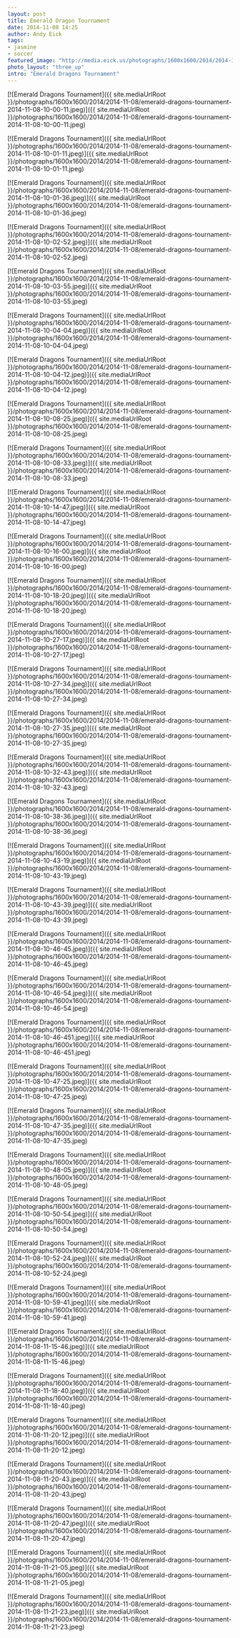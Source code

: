 ```yaml
---
layout: post
title: Emerald Dragon Tournament
date: 2014-11-08 14:25
author: Andy Eick
tags: 
- jasmine
- soccer
featured_image: "http://media.eick.us/photographs/1600x1600/2014/2014-11-08/emerald-dragons-tournament-2014-11-08-10-48-05.jpeg"
photo_layout: "three_up"
intro: "Emerald Dragons Tournament"
---
```

[![Emerald Dragons Tournament]({{ site.mediaUrlRoot }}/photographs/1600x1600/2014/2014-11-08/emerald-dragons-tournament-2014-11-08-10-00-11.jpeg)]({{ site.mediaUrlRoot }}/photographs/1600x1600/2014/2014-11-08/emerald-dragons-tournament-2014-11-08-10-00-11.jpeg)

[![Emerald Dragons Tournament]({{ site.mediaUrlRoot }}/photographs/1600x1600/2014/2014-11-08/emerald-dragons-tournament-2014-11-08-10-01-11.jpeg)]({{ site.mediaUrlRoot }}/photographs/1600x1600/2014/2014-11-08/emerald-dragons-tournament-2014-11-08-10-01-11.jpeg)

[![Emerald Dragons Tournament]({{ site.mediaUrlRoot }}/photographs/1600x1600/2014/2014-11-08/emerald-dragons-tournament-2014-11-08-10-01-36.jpeg)]({{ site.mediaUrlRoot }}/photographs/1600x1600/2014/2014-11-08/emerald-dragons-tournament-2014-11-08-10-01-36.jpeg)

[![Emerald Dragons Tournament]({{ site.mediaUrlRoot }}/photographs/1600x1600/2014/2014-11-08/emerald-dragons-tournament-2014-11-08-10-02-52.jpeg)]({{ site.mediaUrlRoot }}/photographs/1600x1600/2014/2014-11-08/emerald-dragons-tournament-2014-11-08-10-02-52.jpeg)

[![Emerald Dragons Tournament]({{ site.mediaUrlRoot }}/photographs/1600x1600/2014/2014-11-08/emerald-dragons-tournament-2014-11-08-10-03-55.jpeg)]({{ site.mediaUrlRoot }}/photographs/1600x1600/2014/2014-11-08/emerald-dragons-tournament-2014-11-08-10-03-55.jpeg)

[![Emerald Dragons Tournament]({{ site.mediaUrlRoot }}/photographs/1600x1600/2014/2014-11-08/emerald-dragons-tournament-2014-11-08-10-04-04.jpeg)]({{ site.mediaUrlRoot }}/photographs/1600x1600/2014/2014-11-08/emerald-dragons-tournament-2014-11-08-10-04-04.jpeg)

[![Emerald Dragons Tournament]({{ site.mediaUrlRoot }}/photographs/1600x1600/2014/2014-11-08/emerald-dragons-tournament-2014-11-08-10-04-12.jpeg)]({{ site.mediaUrlRoot }}/photographs/1600x1600/2014/2014-11-08/emerald-dragons-tournament-2014-11-08-10-04-12.jpeg)

[![Emerald Dragons Tournament]({{ site.mediaUrlRoot }}/photographs/1600x1600/2014/2014-11-08/emerald-dragons-tournament-2014-11-08-10-08-25.jpeg)]({{ site.mediaUrlRoot }}/photographs/1600x1600/2014/2014-11-08/emerald-dragons-tournament-2014-11-08-10-08-25.jpeg)

[![Emerald Dragons Tournament]({{ site.mediaUrlRoot }}/photographs/1600x1600/2014/2014-11-08/emerald-dragons-tournament-2014-11-08-10-08-33.jpeg)]({{ site.mediaUrlRoot }}/photographs/1600x1600/2014/2014-11-08/emerald-dragons-tournament-2014-11-08-10-08-33.jpeg)

[![Emerald Dragons Tournament]({{ site.mediaUrlRoot }}/photographs/1600x1600/2014/2014-11-08/emerald-dragons-tournament-2014-11-08-10-14-47.jpeg)]({{ site.mediaUrlRoot }}/photographs/1600x1600/2014/2014-11-08/emerald-dragons-tournament-2014-11-08-10-14-47.jpeg)

[![Emerald Dragons Tournament]({{ site.mediaUrlRoot }}/photographs/1600x1600/2014/2014-11-08/emerald-dragons-tournament-2014-11-08-10-16-00.jpeg)]({{ site.mediaUrlRoot }}/photographs/1600x1600/2014/2014-11-08/emerald-dragons-tournament-2014-11-08-10-16-00.jpeg)

[![Emerald Dragons Tournament]({{ site.mediaUrlRoot }}/photographs/1600x1600/2014/2014-11-08/emerald-dragons-tournament-2014-11-08-10-18-20.jpeg)]({{ site.mediaUrlRoot }}/photographs/1600x1600/2014/2014-11-08/emerald-dragons-tournament-2014-11-08-10-18-20.jpeg)

[![Emerald Dragons Tournament]({{ site.mediaUrlRoot }}/photographs/1600x1600/2014/2014-11-08/emerald-dragons-tournament-2014-11-08-10-27-17.jpeg)]({{ site.mediaUrlRoot }}/photographs/1600x1600/2014/2014-11-08/emerald-dragons-tournament-2014-11-08-10-27-17.jpeg)

[![Emerald Dragons Tournament]({{ site.mediaUrlRoot }}/photographs/1600x1600/2014/2014-11-08/emerald-dragons-tournament-2014-11-08-10-27-34.jpeg)]({{ site.mediaUrlRoot }}/photographs/1600x1600/2014/2014-11-08/emerald-dragons-tournament-2014-11-08-10-27-34.jpeg)

[![Emerald Dragons Tournament]({{ site.mediaUrlRoot }}/photographs/1600x1600/2014/2014-11-08/emerald-dragons-tournament-2014-11-08-10-27-35.jpeg)]({{ site.mediaUrlRoot }}/photographs/1600x1600/2014/2014-11-08/emerald-dragons-tournament-2014-11-08-10-27-35.jpeg)

[![Emerald Dragons Tournament]({{ site.mediaUrlRoot }}/photographs/1600x1600/2014/2014-11-08/emerald-dragons-tournament-2014-11-08-10-32-43.jpeg)]({{ site.mediaUrlRoot }}/photographs/1600x1600/2014/2014-11-08/emerald-dragons-tournament-2014-11-08-10-32-43.jpeg)

[![Emerald Dragons Tournament]({{ site.mediaUrlRoot }}/photographs/1600x1600/2014/2014-11-08/emerald-dragons-tournament-2014-11-08-10-38-36.jpeg)]({{ site.mediaUrlRoot }}/photographs/1600x1600/2014/2014-11-08/emerald-dragons-tournament-2014-11-08-10-38-36.jpeg)

[![Emerald Dragons Tournament]({{ site.mediaUrlRoot }}/photographs/1600x1600/2014/2014-11-08/emerald-dragons-tournament-2014-11-08-10-43-19.jpeg)]({{ site.mediaUrlRoot }}/photographs/1600x1600/2014/2014-11-08/emerald-dragons-tournament-2014-11-08-10-43-19.jpeg)

[![Emerald Dragons Tournament]({{ site.mediaUrlRoot }}/photographs/1600x1600/2014/2014-11-08/emerald-dragons-tournament-2014-11-08-10-43-39.jpeg)]({{ site.mediaUrlRoot }}/photographs/1600x1600/2014/2014-11-08/emerald-dragons-tournament-2014-11-08-10-43-39.jpeg)

[![Emerald Dragons Tournament]({{ site.mediaUrlRoot }}/photographs/1600x1600/2014/2014-11-08/emerald-dragons-tournament-2014-11-08-10-46-45.jpeg)]({{ site.mediaUrlRoot }}/photographs/1600x1600/2014/2014-11-08/emerald-dragons-tournament-2014-11-08-10-46-45.jpeg)

[![Emerald Dragons Tournament]({{ site.mediaUrlRoot }}/photographs/1600x1600/2014/2014-11-08/emerald-dragons-tournament-2014-11-08-10-46-54.jpeg)]({{ site.mediaUrlRoot }}/photographs/1600x1600/2014/2014-11-08/emerald-dragons-tournament-2014-11-08-10-46-54.jpeg)

[![Emerald Dragons Tournament]({{ site.mediaUrlRoot }}/photographs/1600x1600/2014/2014-11-08/emerald-dragons-tournament-2014-11-08-10-46-451.jpeg)]({{ site.mediaUrlRoot }}/photographs/1600x1600/2014/2014-11-08/emerald-dragons-tournament-2014-11-08-10-46-451.jpeg)

[![Emerald Dragons Tournament]({{ site.mediaUrlRoot }}/photographs/1600x1600/2014/2014-11-08/emerald-dragons-tournament-2014-11-08-10-47-25.jpeg)]({{ site.mediaUrlRoot }}/photographs/1600x1600/2014/2014-11-08/emerald-dragons-tournament-2014-11-08-10-47-25.jpeg)

[![Emerald Dragons Tournament]({{ site.mediaUrlRoot }}/photographs/1600x1600/2014/2014-11-08/emerald-dragons-tournament-2014-11-08-10-47-35.jpeg)]({{ site.mediaUrlRoot }}/photographs/1600x1600/2014/2014-11-08/emerald-dragons-tournament-2014-11-08-10-47-35.jpeg)

[![Emerald Dragons Tournament]({{ site.mediaUrlRoot }}/photographs/1600x1600/2014/2014-11-08/emerald-dragons-tournament-2014-11-08-10-48-05.jpeg)]({{ site.mediaUrlRoot }}/photographs/1600x1600/2014/2014-11-08/emerald-dragons-tournament-2014-11-08-10-48-05.jpeg)

[![Emerald Dragons Tournament]({{ site.mediaUrlRoot }}/photographs/1600x1600/2014/2014-11-08/emerald-dragons-tournament-2014-11-08-10-50-54.jpeg)]({{ site.mediaUrlRoot }}/photographs/1600x1600/2014/2014-11-08/emerald-dragons-tournament-2014-11-08-10-50-54.jpeg)

[![Emerald Dragons Tournament]({{ site.mediaUrlRoot }}/photographs/1600x1600/2014/2014-11-08/emerald-dragons-tournament-2014-11-08-10-52-24.jpeg)]({{ site.mediaUrlRoot }}/photographs/1600x1600/2014/2014-11-08/emerald-dragons-tournament-2014-11-08-10-52-24.jpeg)

[![Emerald Dragons Tournament]({{ site.mediaUrlRoot }}/photographs/1600x1600/2014/2014-11-08/emerald-dragons-tournament-2014-11-08-10-59-41.jpeg)]({{ site.mediaUrlRoot }}/photographs/1600x1600/2014/2014-11-08/emerald-dragons-tournament-2014-11-08-10-59-41.jpeg)

[![Emerald Dragons Tournament]({{ site.mediaUrlRoot }}/photographs/1600x1600/2014/2014-11-08/emerald-dragons-tournament-2014-11-08-11-15-46.jpeg)]({{ site.mediaUrlRoot }}/photographs/1600x1600/2014/2014-11-08/emerald-dragons-tournament-2014-11-08-11-15-46.jpeg)

[![Emerald Dragons Tournament]({{ site.mediaUrlRoot }}/photographs/1600x1600/2014/2014-11-08/emerald-dragons-tournament-2014-11-08-11-18-40.jpeg)]({{ site.mediaUrlRoot }}/photographs/1600x1600/2014/2014-11-08/emerald-dragons-tournament-2014-11-08-11-18-40.jpeg)

[![Emerald Dragons Tournament]({{ site.mediaUrlRoot }}/photographs/1600x1600/2014/2014-11-08/emerald-dragons-tournament-2014-11-08-11-20-12.jpeg)]({{ site.mediaUrlRoot }}/photographs/1600x1600/2014/2014-11-08/emerald-dragons-tournament-2014-11-08-11-20-12.jpeg)

[![Emerald Dragons Tournament]({{ site.mediaUrlRoot }}/photographs/1600x1600/2014/2014-11-08/emerald-dragons-tournament-2014-11-08-11-20-43.jpeg)]({{ site.mediaUrlRoot }}/photographs/1600x1600/2014/2014-11-08/emerald-dragons-tournament-2014-11-08-11-20-43.jpeg)

[![Emerald Dragons Tournament]({{ site.mediaUrlRoot }}/photographs/1600x1600/2014/2014-11-08/emerald-dragons-tournament-2014-11-08-11-20-47.jpeg)]({{ site.mediaUrlRoot }}/photographs/1600x1600/2014/2014-11-08/emerald-dragons-tournament-2014-11-08-11-20-47.jpeg)

[![Emerald Dragons Tournament]({{ site.mediaUrlRoot }}/photographs/1600x1600/2014/2014-11-08/emerald-dragons-tournament-2014-11-08-11-21-05.jpeg)]({{ site.mediaUrlRoot }}/photographs/1600x1600/2014/2014-11-08/emerald-dragons-tournament-2014-11-08-11-21-05.jpeg)

[![Emerald Dragons Tournament]({{ site.mediaUrlRoot }}/photographs/1600x1600/2014/2014-11-08/emerald-dragons-tournament-2014-11-08-11-21-23.jpeg)]({{ site.mediaUrlRoot }}/photographs/1600x1600/2014/2014-11-08/emerald-dragons-tournament-2014-11-08-11-21-23.jpeg)
